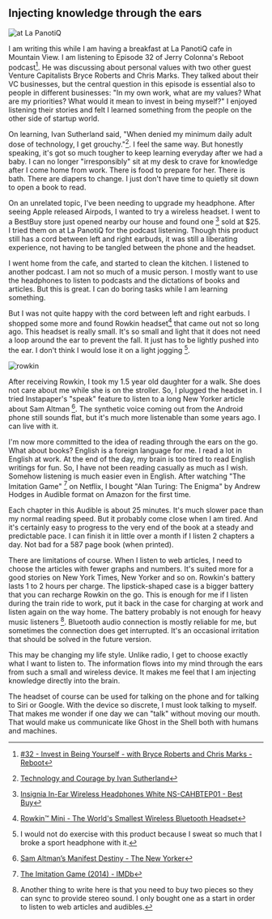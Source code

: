 ## Injecting knowledge through the ears

![at La PanotiQ](https://c2.staticflickr.com/8/7578/30206284406_7586ab595b_c.jpg)

I am writing this while I am having a breakfast at La PanotiQ cafe in Mountain
View.  I am listening to Episode 32 of Jerry Colonna's Reboot podcast[^reboot].
He was discussing about personal values with two other guest Venture
Capitalists Bryce Roberts and Chris Marks. They talked about their VC
businesses, but the central question in this episode is essential also to
people in different businesses: "In my own work, what are my values? What are
my priorities? What would it mean to invest in being myself?" I enjoyed
listening their stories and felt I learned something from the people on the
other side of startup world.

On learning, Ivan Sutherland said, "When denied my minimum daily adult dose of
technology, I get grouchy."[^sutherland]. I feel the same way. But honestly
speaking, it's got so much tougher to keep learning everyday after we had a
baby. I can no longer "irresponsibly" sit at my desk to crave for knowledge
after I come home from work. There is food to prepare for her. There is bath.
There are diapers to change. I just don't have time to quietly sit down
to open a book to read.

On an unrelated topic, I've been needing to upgrade my headphone. After seeing
Apple released Airpods, I wanted to try a wireless headset. I went to a
BestBuy store just opened nearby our house and found one [^insignia] sold at
$25. I tried them on at La PanotiQ for the podcast listening. Though this
product still has a cord between left and right earbuds, it was still a
liberating experience, not having to be tangled between the phone and the headset.

I went home from the cafe, and started to clean the kitchen. I listened to
another podcast.  I am not so much of a music person. I mostly want to use the
headphones to listen to podcasts and the dictations of books and articles. But
this is great. I can do boring tasks while I am learning something.

But I was not quite happy with the cord between left and right earbuds. I
shopped some more and found Rowkin headset[^rowkin] that came out not so long
ago.  This headset is really small. It's so small and light that it does not
need a loop around the ear to prevent the fall. It just has to be lightly
pushed into the ear. I don't think I would lose it on a light jogging
[^exercise].

![rowkin](https://c2.staticflickr.com/6/5349/30236320921_4ffcc9b225_z.jpg)

After receiving Rowkin, I took my 1.5 year old daughter for a walk. She does
not care about me while she is on the stroller. So, I plugged the headset in.
I tried Instapaper's "speak" feature to listen to a long New Yorker article
about Sam Altman [^altman]. The synthetic voice coming out from the Android
phone still sounds flat, but it's much more listenable than some years ago. I
can live with it.

I'm now more committed to the idea of reading through the ears on the go. What
about books? English is a foreign language for me. I read a lot in English
at work. At the end of the day, my brain is too tired to read English writings
for fun. So, I have not been reading casually as much as I wish. Somehow
listening is much easier even in English. After watching "The Imitation Game"
[^imitation] on Netflix, I bought "Alan Turing: The Enigma" by Andrew Hodges
in Audible format on Amazon for the first time.

Each chapter in this Audible is about 25 minutes. It's much slower pace than my
normal reading speed. But it probably come close when I am tired. And it's
certainly easy to progress to the very end of the book at a steady and
predictable pace. I can finish it in little over a month if I listen 2 chapters
a day. Not bad for a 587 page book (when printed).

There are limitations of course. When I listen to web articles, I need to
choose the articles with fewer graphs and numbers. It's suited more for a good
stories on New York Times, New Yorker and so on. Rowkin's battery lasts 1 to 2
hours per charge. The lipstick-shaped case is a bigger battery that you can
recharge Rowkin on the go. This is enough for me if I listen during the train
ride to work, put it back in the case for charging at work and listen again on
the way home. The battery probably is not enough for heavy music listeners
[^stereo]. Bluetooth audio connection is mostly reliable for me, but sometimes
the connection does get interrupted. It's an occasional irritation that should
be solved in the future version.

This may be changing my life style. Unlike radio, I get to choose exactly what
I want to listen to. The information flows into my mind through the ears from
such a small and wireless device. It makes me feel that I am injecting
knowledge directly into the brain.

The headset of course can be used for talking on the phone and for talking to
Siri or Google. With the device so discrete, I must look talking to myself.
That makes me wonder if one day we can "talk" without moving our mouth. That
would make us communicate like Ghost in the Shell both with humans and
machines.

[^reboot]: [#32 - Invest in Being Yourself - with Bryce Roberts and Chris Marks - Reboot](https://www.reboot.io/episode/32-invest-in-being-yourself-with-bryce-roberts-and-chris-marks/)
[^sutherland]: [Technology and Courage by Ivan Sutherland](http://vlsicad.ucsd.edu/Research/Advice/technologyAndCourage.pdf)
[^insignia]: [Insignia In-Ear Wireless Headphones White NS-CAHBTEP01 - Best Buy](http://www.bestbuy.com/site/insignia-in-ear-wireless-headphones-white/5053000.p?skuId=5053000)
[^rowkin]: [Rowkin™ Mini - The World's Smallest Wireless Bluetooth Headset](http://www.rowkin.com/)
[^exercise]: I would not do exercise with this product because I sweat so much that I broke a sport headphone with it.
[^altman]: [Sam Altman’s Manifest Destiny - The New Yorker](http://www.newyorker.com/magazine/2016/10/10/sam-altmans-manifest-destiny)
[^imitation]: [The Imitation Game (2014) - IMDb](http://www.imdb.com/title/tt2084970/)
[^stereo]: Another thing to write here is that you need to buy two pieces so they can sync to provide stereo sound. I only bought one as a start in order to listen to web articles and audibles.
